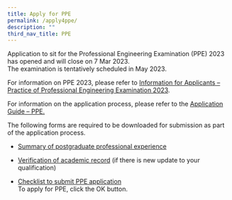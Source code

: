 ```yaml
---
title: Apply for PPE
permalink: /apply4ppe/
description: ""
third_nav_title: PPE
---
```

Application to sit for the Professional Engineering Examination (PPE) 2023 has opened and will close on 7 Mar 2023.  <br>The examination is tentatively scheduled in May 2023.  

For information on PPE 2023, please refer to [Information for Applicants – Practice of Professional Engineering Examination 2023](https://www.peb.gov.sg/Downloads/PPE_2023.pdf).  

For information on the application process, please refer to the [Application Guide – PPE.](https://www.peb.gov.sg/Downloads/Application_Guide_for_PPE_2023.pdf)  
 
The following forms are required to be downloaded for submission as part of the application process.  

* [Summary of postgraduate professional experience](https://www.peb.gov.sg/Downloads/Summary%20of%20Prof%20Experience%20-%20PPE.xls)  

* [Verification of academic record](https://www.peb.gov.sg/Downloads/Verification%20of%20academic%20record%20-%20PPE.xls) (if there is new update to your qualification)  

* [Checklist to submit PPE application](https://www.peb.gov.sg/Downloads/Checklist%20for%20PPE%20application.pdf)  
To apply for PPE, click the OK button.